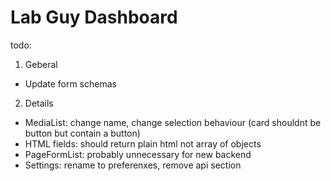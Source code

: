# Lab Guy Dashboard
todo:
1. Geberal
+ Update form schemas
2. Details
+ MediaList: change name, change selection behaviour (card shouldnt be button but contain a button)
+ HTML fields: should return plain html not array of objects
+ PageFormList: probably unnecessary for new backend
+ Settings: rename to preferenxes, remove api section